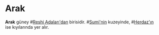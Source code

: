 # Arak

**Arak** güney #[Reshi Adaları'dan](locations/reshi-isles) birisidir. #[Sumi'nin](locations/sumi) kuzeyinde, #[Herdaz'ın](locations/herdaz) ise kıyılarında yer alır.
